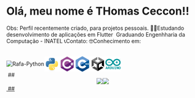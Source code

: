 # Olá, meu nome é THomas Ceccon!! 
Obs: Perfil recentemente criado, para projetos pessoais. 👨‍💻Estudando desenvolvimento de aplicações em Flutter  Graduando Engenhharia da Computação - INATEL 📞Contato:
🤓Conhecimento em:<div style="display: inline_block"><br><img align="center" alt="Rafa-Python" height="40" width="40" src="https://cdn.jsdelivr.net/gh/devicons/devicon@v2.15.1/devicon.min.css"><img align="center" alt="Rafa-Csharp" height="40" width="40"
src="https://raw.githubusercontent.com/devicons/devicon/master/icons/python/python-original.svg"><img align="center" alt="Rafa-Csharp" height="40" width="40" 
src="https://raw.githubusercontent.com/devicons/devicon/master/icons/csharp/csharp-original.svg"><img align="center" alt="Rafa-Csharp" height="40" width="40" 
src="https://raw.githubusercontent.com/devicons/devicon/master/icons/cplusplus/cplusplus-original.svg"/><img align="center" alt="Rafa-Csharp" height="40" width="40" src="https://raw.githubusercontent.com/devicons/devicon/master/icons/unity/unity-original.svg" /><img align="center" alt="Rafa-Csharp" height="40" width="40" src="https://raw.githubusercontent.com/devicons/devicon/master/icons/arduino/arduino-original-wordmark.svg" /></div> ##<div align="center"><a href="https://github.com/DevTiagold"><img height="130em" src="https://github-readme-stats.vercel.app/api?username=DevTiagold&show_icons=true&theme=blue-green&include_all_commits=true&count_private=true"/><img height="130em" src="https://github-readme-stats.vercel.app/api/top-langs/?username=DevTiagold&layout=compact&langs_count=7&theme=blue-green"/></div> ##
